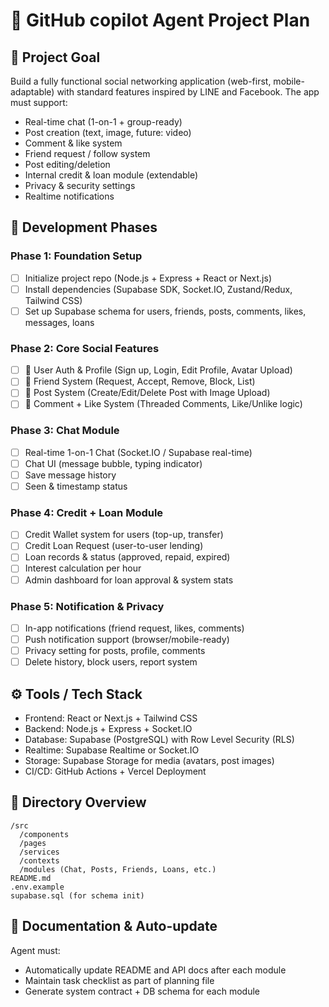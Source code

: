 # 🧠 GitHub copilot Agent Project Plan

## 🎯 Project Goal
Build a fully functional social networking application (web-first, mobile-adaptable) with standard features inspired by LINE and Facebook. The app must support:
- Real-time chat (1-on-1 + group-ready)
- Post creation (text, image, future: video)
- Comment & like system
- Friend request / follow system
- Post editing/deletion
- Internal credit & loan module (extendable)
- Privacy & security settings
- Realtime notifications

## 🔧 Development Phases

### Phase 1: Foundation Setup
- [ ] Initialize project repo (Node.js + Express + React or Next.js)
- [ ] Install dependencies (Supabase SDK, Socket.IO, Zustand/Redux, Tailwind CSS)
- [ ] Set up Supabase schema for users, friends, posts, comments, likes, messages, loans

### Phase 2: Core Social Features
- [ ] 🧍 User Auth & Profile (Sign up, Login, Edit Profile, Avatar Upload)
- [ ] 🤝 Friend System (Request, Accept, Remove, Block, List)
- [ ] 📝 Post System (Create/Edit/Delete Post with Image Upload)
- [ ] 💬 Comment + Like System (Threaded Comments, Like/Unlike logic)

### Phase 3: Chat Module
- [ ] Real-time 1-on-1 Chat (Socket.IO / Supabase real-time)
- [ ] Chat UI (message bubble, typing indicator)
- [ ] Save message history
- [ ] Seen & timestamp status

### Phase 4: Credit + Loan Module
- [ ] Credit Wallet system for users (top-up, transfer)
- [ ] Credit Loan Request (user-to-user lending)
- [ ] Loan records & status (approved, repaid, expired)
- [ ] Interest calculation per hour
- [ ] Admin dashboard for loan approval & system stats

### Phase 5: Notification & Privacy
- [ ] In-app notifications (friend request, likes, comments)
- [ ] Push notification support (browser/mobile-ready)
- [ ] Privacy setting for posts, profile, comments
- [ ] Delete history, block users, report system

## ⚙️ Tools / Tech Stack
- Frontend: React or Next.js + Tailwind CSS
- Backend: Node.js + Express + Socket.IO
- Database: Supabase (PostgreSQL) with Row Level Security (RLS)
- Realtime: Supabase Realtime or Socket.IO
- Storage: Supabase Storage for media (avatars, post images)
- CI/CD: GitHub Actions + Vercel Deployment

## 📁 Directory Overview
```
/src
  /components
  /pages
  /services
  /contexts
  /modules (Chat, Posts, Friends, Loans, etc.)
README.md
.env.example
supabase.sql (for schema init)
```

## 📄 Documentation & Auto-update
Agent must:
- Automatically update README and API docs after each module
- Maintain task checklist as part of planning file
- Generate system contract + DB schema for each module
